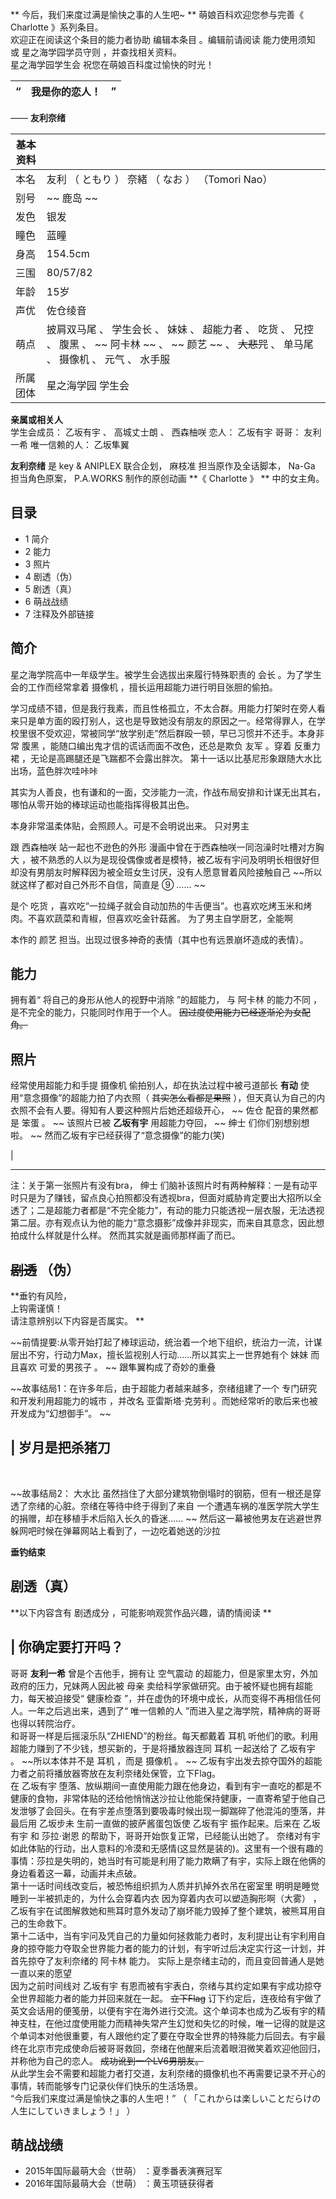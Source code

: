 ** 今后，我们来度过满是愉快之事的人生吧~  ** 萌娘百科欢迎您参与完善《  Charlotte  》系列条目。  
欢迎正在阅读这个条目的能力者协助  编辑本条目  。编辑前请阅读  能力使用须知  或  星之海学园学员守则  ，并查找相关资料。  
星之海学园学生会  祝您在萌娘百科度过愉快的时光！

|  “  |  **我是你的恋人！** |  ”   
---|---|---  
——  **友利奈绪**  
  
|  **基本资料**  ||
|---|---|
|本名  |  友利  （  ともり  ）  奈緒  （  なお  ）  （Tomori Nao）   |
|别号  |  ~~ 鹿岛  ~~  |
|发色  |  银发   |
|瞳色  |  蓝瞳   |
|身高  |  154.5cm   |
|三围  |  80/57/82   |
|年龄  |  15岁   |
|声优  |  佐仓绫音   |
|萌点  |  披肩双马尾  、  学生会长  、  妹妹  、  超能力者  、  吃货  、  兄控  、  腹黑  、 ~~ 阿卡林  ~~ 、 ~~ 颜艺  ~~ 、 ~~大悲咒~~ 、  单马尾  、  摄像机  、  元气  、  水手服   |
|所属团体  |  星之海学园  学生会   |
**亲属或相关人**  
学生会成员：  乙坂有宇  、  高城丈士朗  、  西森柚咲  恋人：  乙坂有宇  哥哥：  友利一希  唯一信赖的人：  乙坂隼翼  
  
**友利奈绪** 是  key  & ANIPLEX  联合企划，  麻枝准  担当原作及全话脚本，  Na-Ga  担当角色原案，  P.A.WORKS
制作的原创动画 **《 Charlotte  》 ** 中的女主角。

##  目录

  * 1  简介 
  * 2  能力 
  * 3  照片 
  * 4  剧透（伪） 
  * 5  剧透（真） 
  * 6  萌战战绩 
  * 7  注释及外部链接 

##  简介

星之海学院高中一年级学生。被学生会选拔出来履行特殊职责的  会长  。为了学生会的工作而经常拿着  摄像机  ，擅长运用超能力进行明目张胆的偷拍。

学习成绩不错，但是我行我素，而且性格孤立，不太合群。用能力打架时在旁人看来只是单方面的殴打别人，这也是导致她没有朋友的原因之一。经常得罪人，在学校里很不受欢迎，常被同学“放学别走”然后群殴一顿，早已习惯并不还手。本身非常
腹黑  ，能随口编出鬼才信的谎话而面不改色，还总是欺负  友军  。穿着  反重力裙  ，无论是高踢腿还是飞踹都不会露出胖次。
第十一话以比基尼形象跟随大水比出场，蓝色胖次哇咔咔

其实为人善良，也有谦和的一面，交涉能力一流，作战布局安排和计谋无出其右，哪怕从零开始的棒球运动也能指挥得极其出色。

本身非常温柔体贴，会照顾人。可是不会明说出来。  只对男主

跟  西森柚咲  站一起也不逊色的外形  漫画中曾在于西森柚咲一同泡澡时吐槽对方胸大
，被不熟悉的人以为是现役偶像或者是模特，被乙坂有宇问及明明长相很好但却没有男朋友时解释因为被全班女生讨厌，没有人愿意冒着风险接触自己
~~所以就这样了都对自己外形不自信，简直是 ⑨  …… ~~

是个  吃货  ，喜欢吃“一拉绳子就会自动加热的牛舌便当”。也喜欢吃烤玉米和烤肉。不喜欢蔬菜和青椒，但喜欢吃金针菇酱。  为了男主自学厨艺，全能啊

本作的  颜艺  担当。出现过很多神奇的表情（其中也有远景崩坏造成的表情）。

##  能力

拥有着“  将自己的身形从他人的视野中消除  ”的超能力，  与  阿卡林  的能力不同  ，是不完全的能力，只能同时作用于一个人。
~~因过度使用能力已经逐渐沦为女配角。~~

##  照片

经常使用超能力和手提  摄像机  偷拍别人，却在执法过程中被弓道部长 **有动** 使用“意念摄像”的超能力拍了内衣照（ ~~其实怎么看都是果照~~
），但天真认为自己的内衣照不会有人要。得知有人要这种照片后她还超级开心， ~~ 佐仓  配音的果然都是  笨蛋  。 ~~ 该照片已被 **乙坂有宇**
用超能力夺回， ~~ 绅士  们你们别想别想啦。 ~~ 然而乙坂有宇已经获得了“意念摄像”的能力(笑)

|  
  
---  
  
注：关于第一张照片有没有bra，  绅士
们脑补该照片时有两种解释：一是有动平时只是为了赚钱，留点良心拍照都没有透视bra，但面对威胁肯定要出大招所以全透了；二是超能力者都是“不完全能力”，有动的能力只能透视一层衣服，无法透视第二层。亦有观点认为他的能力“意念摄影”成像并非现实，而来自其意念，因此想拍成什么样就是什么样。
然而其实就是画师那样画了而已。

##  ~~剧透~~ （伪）

**垂钓有风险，  
上钩需谨慎！  
请注意辨别以下内容是否属实。 **

~~前情提要:从零开始打起了棒球运动，统治着一个地下组织，统治力一流，计谋层出不穷，行动力Max，擅长监视别人行动……所以其实上一世界她有个 妹妹
而且喜欢  可爱的男孩子  。 ~~ 跟隼翼构成了奇妙的重叠

~~故事结局1：在许多年后，由于超能力者越来越多，奈绪组建了一个 专门研究和开发利用超能力的城市  ，并改名  亚雷斯塔·克劳利
。而她经常听的歌后来也被开发成为“幻想御手”。 ~~

|  岁月是把杀猪刀  
---  
</br>  
  
~~故事结局2： 大水比  虽然挡住了大部分建筑物倒塌时的钢筋，但有一根还是穿透了奈绪的心脏。奈绪在等待中终于得到了来自  一个遭遇车祸的准医学院大学生
的捐赠，却在移植手术后陷入长久的昏迷…… ~~ 然后这一幕被他男友在逃避世界躲网吧时候在弹幕网站上看到了，一边吃着她送的沙拉

**垂钓结束**

##  剧透（真）

**以下内容含有 剧透成分  ，可能影响观赏作品兴趣，请酌情阅读 **

|  你确定要打开吗？  
---  
哥哥 **友利一希** 曾是个吉他手，拥有让  空气震动  的超能力，但是家里太穷，外加政府的压力，兄妹两人因此被  母亲
卖给科学家做研究。由于被怀疑也拥有超能力，每天被迫接受“  健康检查  ”，并在虚伪的环境中成长，从而变得不再相信任何人。一年之后逃出来，遇到了“
唯一信赖的人  ”而进入星之海学院，精神病的哥哥也得以转院治疗。 </br> 和哥哥一样是后摇滚乐队“ZHIEND”的粉丝。每天都戴着  耳机
听他们的歌。利用超能力赚到了不少钱，想买新的，于是将播放器连同  耳机  一起送给了  乙坂有宇  。 ~~所以本体并不是 耳机  ，而是  摄像机  。
~~ 乙坂有宇出发去掠夺国外的超能力者之前将播放器寄放在友利奈绪处保管，立下Flag。 </br> 在  乙坂有宇
堕落、放纵期间一直使用能力跟在他身边，看到有宇一直吃的都是不健康的食物，非常体贴的还给他悄悄送沙拉让他能保持健康，一直寄希望于他自己发泄够了会回头。在有宇差点堕落到要吸毒时候出现一脚踹碎了他混沌的堕落，并最后用
乙坂步未  生前一直做的披萨酱蛋包饭使  乙坂有宇  振作起来。后来在  乙坂有宇  和  莎拉·谢恩  的帮助下，哥哥开始恢复正常，已经能认出她了。
奈绪对有宇如此体贴的行动，出人意料的冷漠和无感情(这显然是装的)。这里有一个很有趣的事情：莎拉是失明的，她当时有可能是利用了能力欺瞒了有宇，实际上跟在他俩的身边看着这一幕，动画并未点破。
</br> 第十一话时间线改变后，被恐怖组织抓为人质并扒掉外衣吊在密室里  明明是睡觉睡到一半被抓走的，为什么会穿着内衣
因为穿着内衣可以塑造胸形啊（大雾）  ，乙坂有宇在试图解救她和熊耳时意外发动了崩坏能力毁掉了整个建筑，被熊耳用自己的生命救下。 </br>
第十二话中，当有宇问及凭自己的力量如何拯救能力者时，友利提出让有宇利用自身的掠夺能力夺取全世界能力者的能力的计划，有宇听过后决定实行这一计划，并首先掠夺了友利奈绪的
阿卡林  能力。  实际上是奈绪主动的，而且变回普通人是她一直以来的愿望  </br> 因为之前时间线对  乙坂有宇
有恩而被有宇表白，奈绪与其约定如果有宇成功掠夺全世界超能力者的能力并回来就在一起。 ~~立下Flag~~
订下约定后，连夜给有宇做了英文会话用的便笺册，以便有宇在海外进行交流。这个单词本也成为乙坂有宇的精神支柱，在他过度使用能力而精神失常产生幻觉和失忆的时候，唯一记得的就是这个单词本对他很重要，有人跟他约定了要在夺取全世界的特殊能力后回去。有宇最终在北京市完成使命后被哥哥救回，奈绪在他醒来后流着眼泪微笑着欢迎他回归，并称他为自己的恋人。
~~成功讹到一个LV6男朋友。~~ </br>
从此学生会不需要和超能力者打交道，友利奈绪的摄像机也不再需要记录不开心的事情，转而能够专门记录伙伴们快乐的生活场景。 </br>
“今后我们来度过满是愉快之事的人生吧！”  （  「これからは楽しいことだらけの人生にしていきましょう！」  ）  </br>  
  
##  萌战战绩

  * 2015年国际最萌大会（世萌）  ：夏季番表演赛冠军 
  * 2016年国际最萌大会（世萌）  ：黄玉项链获得者 